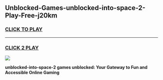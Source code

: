 
## Unblocked-Games-unblocked-into-space-2-Play-Free-j20km
<h3>
<a href="https://premium76.site?title=unblocked-into-space-2&ref=12A">CLICK TO PLAY</a></h3>
<hr>

<h3>
<a href="https://premium76.site?title=unblocked-into-space-2&ref=12A">CLICK 2 PLAY</a>
  
</h3>

<a href="https://premium76.site?title=unblocked-into-space-2&ref=12A"><img src="https://clearcache.store/games.png"></a>


**unblocked-into-space-2 games unblocked: Your Gateway to Fun and Accessible Online Gaming**
